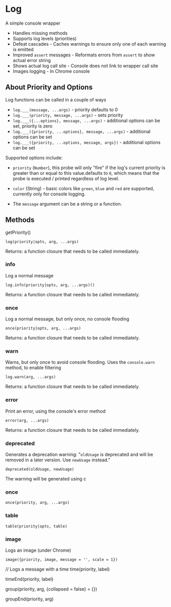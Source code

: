# Log

A simple console wrapper
* Handles missing methods
* Supports log levels (priorities)
* Defeat cascades - Caches warnings to ensure only one of each warning is emitted
* Improved `assert` messages - Reformats errors from `assert` to show actual error string
* Shows actual log call site - Console does not link to wrapper call site
* Images logging - In Chrome console


## About Priority and Options

Log functions can be called in a couple of ways
- `log.___(message, ...args)` - priority defaults to 0
- `log.___(priority, message, ...args)` - sets priority
- `log.___({...options}, message, ...args)` - additional options can be set, priority is zero
- `log.___({priority, ...options}, message, ...args)` - additional options can be set
- `log.___({priority, ...options, message, args})` - additional options can be set

Supported options include:
* `priority` (`Number`), this probe will only "fire" if the log's current priority is greater than or equal to this value.defaults to `0`, which means that the probe is executed / printed regardless of log level.
* `color` (String) - basic colors like `green`, `blue` and `red` are supported, currently only for console logging.


* The `message` argument can be a string or a function.

## Methods

getPriority()

`log(priority|opts, arg, ...args)`

Returns: a function closure that needs to be called immediately.


### info

Log a normal message

`log.info(priority|opts, arg, ...args)()`

Returns: a function closure that needs to be called immediately.


### once

Log a normal message, but only once, no console flooding

`once(priority|opts, arg, ...args)`

Returns: a function closure that needs to be called immediately.


### warn

Warns, but only once to avoid console flooding. Uses the `console.warn` method, to enable filtering 

`log.warn(arg, ...args)`

Returns: a function closure that needs to be called immediately.


### error

Print an error, using the console's error method

`error(arg, ...args)`

Returns: a function closure that needs to be called immediately.


### deprecated

Generates a deprecation warning:
"`oldUsage` is deprecated and will be removed in a later version. Use `newUsage` instead."

`deprecated(oldUsage, newUsage)`

The warning will be generated using c


### once

`once(priority, arg, ...args)`


### table

`table(priority|opts, table)`


### image

Logs an image (under Chrome)

`image({priority, image, message = '', scale = 1})`

// Logs a message with a time
time(priority, label)

timeEnd(priority, label)

group(priority, arg, {collapsed = false} = {})

groupEnd(priority, arg)

